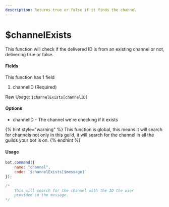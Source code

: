 ```yaml
---
description: Returns true or false if it finds the channel
---
```


# $channelExists

This function will check if the delivered ID is from an existing channel or not, delivering true or false.

#### Fields

This function has 1 field

1. channelID \(Required\)

Raw Usage: `$channelExists[channelID]`

#### Options

* channelID - The channel we're checking if it exists

{% hint style="warning" %}
This function is global, this means it will search for channels not only in this guild, it will search for the channel in all the guilds your bot is on.
{% endhint %}

#### Usage

```javascript
bot.command({
    name: "channel",
    code: `$channelExists[$message]`
});

/*
    This will search for the channel with the ID the user
    provided in the message.
*/
```


